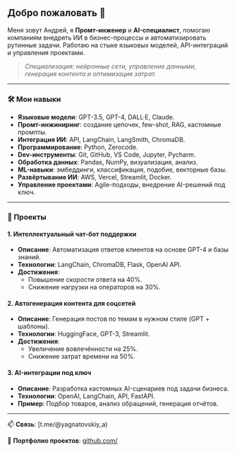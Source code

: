 ## Добро пожаловать 👋

Меня зовут Андрей, я **Промт-инженер** и **AI-специалист**, помогаю компаниям внедрять ИИ в бизнес-процессы и автоматизировать рутинные задачи. Работаю на стыке языковых моделей, API-интеграций и управления проектами.

> *Специализация: нейронные сети, управление данными, генерация контента и оптимизация затрат.*

---

### 🛠 Мои навыки

- **Языковые модели**: GPT-3.5, GPT-4, DALL·E, Claude.
- **Промт-инжиниринг**: создание цепочек, few-shot, RAG, кастомные промпты.
- **Интеграция ИИ**: API, LangChain, LangSmith, ChromaDB.
- **Программирование**: Python, Zerocode.
- **Dev-инструменты**: Git, GitHub, VS Code, Jupyter, Pycharm.
- **Обработка данных**: Pandas, NumPy, визуализация, анализ.
- **ML-навыки**: эмбеддинги, классификация, подобие, векторные базы.
- **Развёртывание ИИ**: AWS, Vercel, Streamlit, Docker.
- **Управление проектами**: Agile-подходы, внедрение AI-решений под ключ.

---

### 🚀 Проекты

#### 1. Интеллектуальный чат-бот поддержки
- **Описание**: Автоматизация ответов клиентов на основе GPT-4 и базы знаний.
- **Технологии**: LangChain, ChromaDB, Flask, OpenAI API.
- **Достижения**:
  - Повышение скорости ответа на 40%.
  - Снижение нагрузки на операторов на 30%.

#### 2. Автогенерация контента для соцсетей
- **Описание**: Генерация постов по темам в нужном стиле (GPT + шаблоны).
- **Технологии**: HuggingFace, GPT-3, Streamlit.
- **Достижения**:
  - Увеличение вовлечённости на 25%.
  - Снижение затрат времени на 50%.

#### 3. AI-интеграции под ключ
- **Описание**: Разработка кастомных AI-сценариев под задачи бизнеса.
- **Технологии**: OpenAI, LangChain, API, FastAPI.
- **Пример**: Подбор товаров, анализ обращений, генерация отчётов.

---

📫 **Связь**: [t.me/@yagnatovskiy_a)

🔗 **Портфолио проектов**: [github.com/](https://github.com/)
